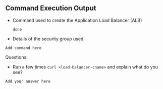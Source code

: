 
## Command Execution Output
- Command used to create the Application Load Balancer (ALB)
  ```
  done
  ```

- Details of the security group used
```
Add command here
```

Questions:
- Run a few times `curl <load-balancer-cname>` and explain what do you see?
```
Add your answer here
```
